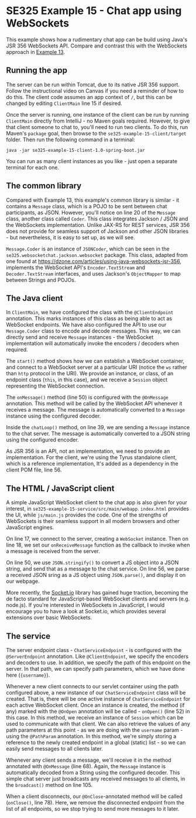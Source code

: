 # SE325 Example 15 - Chat app using WebSockets
This example shows how a rudimentary chat app can be build using Java's JSR 356 WebSockets API. Compare and contrast this with the WebSockets approach in [Example 13](../example-13-chat-async).


## Running the app
The server can be run within Tomcat, due to its native JSR 356 support. Follow the instructional video on Canvas if you need a reminder of how to do this. The client code assumes an app context of `/`, but this can be changed by editing `ClientMain` line 15 if desired.

Once the server is running, one instance of the client can be run by running `ClientMain` directly from IntelliJ - no Maven goals required. However, to give that client someone to chat to, you'll need to run two clients. To do this, run Maven's `package` goal, then browse to the `se325-example-15-client/target` folder. Then run the following command in a terminal:

```shell
java -jar se325-example-15-client-1.0-spring-boot.jar
```

You can run as many client instances as you like - just open a separate terminal for each one.


## The common library
Compared with Example 13, this example's common library is similar - it contains a `Message` class, which is a POJO to be sent between chat participants, as JSON. However, you'll notice on line 20 of the `Message` class, another class called `Coder`. This class integrates Jackson / JSON and the WebSockets implementation. Unlike JAX-RS for REST services, JSR 356 does not provide for seamless support of Jackson and other JSON libraries - but nevertheless, it is easy to set up, as we will see.

`Message.Coder` is an instance of `JSONCoder`, which can be seen in the `se325.websocketchat.jackson.websocket` package. This class, adapted from one found at <https://dzone.com/articles/using-java-websockets-jsr-356>, implements the WebSocket API's `Encoder.TextStream` and `Decoder.TextStream` interfaces, and uses Jackson's `ObjectMapper` to map between Strings and POJOs.


## The Java client
In `ClientMain`, we have configured the class with the `@ClientEndpoint` annotation. This marks instances of this class as being able to act as WebSocket endpoints. We have also configured the API to use our `Message.Coder` class to encode and decode messages. This way, we can directly send and receive `Message` instances - the WebSocket implementation will automatically invoke the encoders / decoders when required.

The `start()` method shows how we can establish a WebSocket container, and connect to a WebSocket server at a particular URI (notice the `ws` rather than `http` protocol in the URI). We provide an instance, or class, of an endpoint class (`this`, in this case), and we receive a `Session` object representing the WebSocket connection.

The `onMessage()` method (line 50) is configured with the `@OnMessage` annotation. This method will be called by the WebSocket API whenever it receives a message. The message is automatically converted to a `Message` instance using the configured decoder.

Inside the `chatLoop()` method, on line 39, we are sending a `Message` instance to the chat server. The message is automatically converted to a JSON string using the configured encoder.

As JSR 356 is an API, not an implementation, we need to provide an implementation. For the client, we're using the Tyrus standalone client, which is a reference implementation, It's added as a dependency in the client POM file, line 56.


## The HTML / JavaScript client
A simple JavaScript WebSocket client to the chat app is also given for your interest, in `se325-example-15-service/src/main/webapp`. `index.html` provides the UI, while `js/main.js` provides the code. One of the strengths of WebSockets is their seamless support in all modern browsers and other JavaScript engines.

On line 17, we connect to the server, creating a `WebSocket` instance. Then on line 18, we set our `onReceiveMessage` function as the callback to invoke when a message is received from the server.

On line 50, we use `JSON.stringify()` to convert a JS object into a JSON string, and send that as a message to the chat service. On line 56, we parse a received JSON sring as a JS object using `JSON.parse()`, and display it on our webpage.

More recently, the [Socket.io](https://socket.io/) library has gained huge traction, becoming the de facto standard for JavaScript-based WebSocket clients and servers (e.g. node.js). If you're interested in WebSockets in JavaScript, I would encourage you to have a look at Socket.io, which provides several extensions over basic WebSockets.


## The service
The server endpoint class - `ChatServiceEndpoint` - is configured with the `@ServerEndpoint` annotation. Like `@ClientEndpoint`, we specify the encoders and decoders to use. In addition, we specify the path of this endpoint on the server. In that path, we can specify path parameters, which we have done here (`{username}`).

Whenever a new client connects to our servlet container using the path configured above, a new instance of our `ChatServiceEndpoint` class will be created. That is, there will be one active instance of `ChatServiceEndpoint` for each active WebSocket client. Once an instance is created, the method (if any) marked with the `@OnOpen` annotation will be called - `onOpen()` (line 52) in this case. In this method, we receive an instance of `Session` which can be used to communicate with that client. We can also retrieve the values of any path parameters at this point - as we are doing with the `username` param - using the `@PathParam` annotation. In this method, we're simply storing a reference to the newly created endpoint in a global (static) list - so we can easily send messages to all clients later.

Whenever any client sends a message, we'll receive it in the method annotated with `@OnMessage` (line 68). Again, the `Message` instance is automatically decoded from a String using the configured decoder. This simple chat server just broadcasts any received messages to all clients, in the `broadcast()` method on line 105.

When a client disconnects, our `@OnClose`-annotated method will be called (`onClose()`, line 78). Here, we remove the disconnected endpoint from the list of all endpoints, so we stop trying to send more messages to it later.
